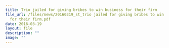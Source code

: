 ```yaml
---
title: Trio jailed for giving bribes to win business for their firm
file_url: /files/news/20160319_st_trio jailed for giving bribes to win business
  for their firm.pdf
date: 2016-03-19
layout: file
description: ""
image: ""
---
```

